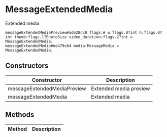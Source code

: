 # MessageExtendedMedia
Extended media

```
messageExtendedMediaPreview#ad628cc8 flags:# w:flags.0?int h:flags.0?int thumb:flags.1?PhotoSize video_duration:flags.2?int = MessageExtendedMedia;
messageExtendedMedia#ee479c64 media:MessageMedia = MessageExtendedMedia;
```

## Constructors
| Constructor | Description |
| ---- | ----------- |
| messageExtendedMediaPreview | Extended media preview |
| messageExtendedMedia | Extended media |


## Methods
| Method | Description |
| ---- | ----------- |


